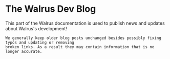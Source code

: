 # The Walrus Dev Blog

This part of the Walrus documentation is used to publish news and updates about Walrus's
development!

```admonish warning
We generally keep older blog posts unchanged besides possibly fixing typos and updating or removing
broken links. As a result they may contain information that is no longer accurate.
```
